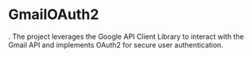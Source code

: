 # GmailOAuth2
. The project leverages the Google API Client Library to interact with the Gmail API and implements OAuth2 for secure user authentication.
